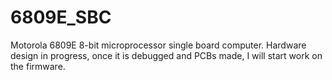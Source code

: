 # 6809E_SBC
Motorola 6809E 8-bit microprocessor single board computer. Hardware design in progress, once it is debugged and PCBs made, I will start work on the firmware.

